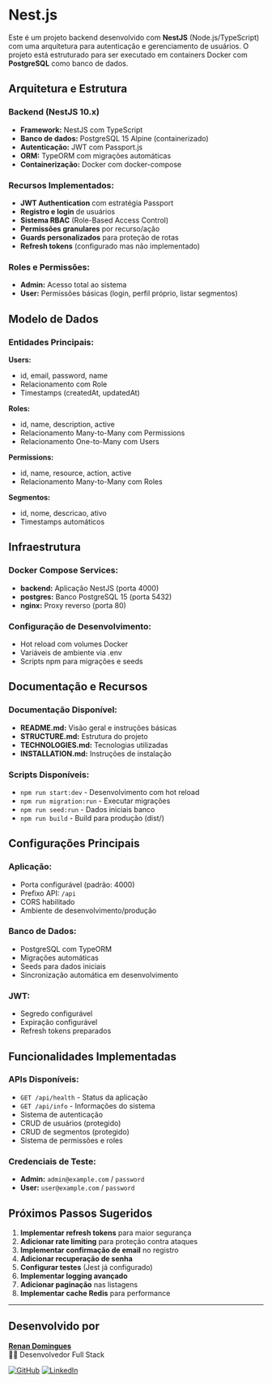 # Nest.js
Este é um projeto backend desenvolvido com **NestJS** (Node.js/TypeScript) com uma arquitetura para autenticação e gerenciamento de usuários. O projeto está estruturado para ser executado em containers Docker com **PostgreSQL** como banco de dados.

## Arquitetura e Estrutura

### Backend (NestJS 10.x)

- **Framework:** NestJS com TypeScript
- **Banco de dados:** PostgreSQL 15 Alpine (containerizado)
- **Autenticação:** JWT com Passport.js
- **ORM:** TypeORM com migrações automáticas
- **Containerização:** Docker com docker-compose

### Recursos Implementados:

- **JWT Authentication** com estratégia Passport
- **Registro e login** de usuários
- **Sistema RBAC** (Role-Based Access Control)
- **Permissões granulares** por recurso/ação
- **Guards personalizados** para proteção de rotas
- **Refresh tokens** (configurado mas não implementado)

### Roles e Permissões:

- **Admin:** Acesso total ao sistema
- **User:** Permissões básicas (login, perfil próprio, listar segmentos)

## Modelo de Dados

### Entidades Principais:

**Users:**

- id, email, password, name
- Relacionamento com Role
- Timestamps (createdAt, updatedAt)

**Roles:**

- id, name, description, active
- Relacionamento Many-to-Many com Permissions
- Relacionamento One-to-Many com Users

**Permissions:**

- id, name, resource, action, active
- Relacionamento Many-to-Many com Roles

**Segmentos:**

- id, nome, descricao, ativo
- Timestamps automáticos

## Infraestrutura

### Docker Compose Services:

- **backend:** Aplicação NestJS (porta 4000)
- **postgres:** Banco PostgreSQL 15 (porta 5432)
- **nginx:** Proxy reverso (porta 80)

### Configuração de Desenvolvimento:

- Hot reload com volumes Docker
- Variáveis de ambiente via .env
- Scripts npm para migrações e seeds

## Documentação e Recursos

### Documentação Disponível:

- **README.md:** Visão geral e instruções básicas
- **STRUCTURE.md:** Estrutura do projeto
- **TECHNOLOGIES.md:** Tecnologias utilizadas
- **INSTALLATION.md:** Instruções de instalação

### Scripts Disponíveis:

- `npm run start:dev` - Desenvolvimento com hot reload
- `npm run migration:run` - Executar migrações
- `npm run seed:run` - Dados iniciais banco
- `npm run build` - Build para produção (dist/)

## Configurações Principais

### Aplicação:

- Porta configurável (padrão: 4000)
- Prefixo API: `/api`
- CORS habilitado
- Ambiente de desenvolvimento/produção

### Banco de Dados:

- PostgreSQL com TypeORM
- Migrações automáticas
- Seeds para dados iniciais
- Sincronização automática em desenvolvimento

### JWT:

- Segredo configurável
- Expiração configurável
- Refresh tokens preparados

## Funcionalidades Implementadas

### APIs Disponíveis:

- `GET /api/health` - Status da aplicação
- `GET /api/info` - Informações do sistema
- Sistema de autenticação
- CRUD de usuários (protegido)
- CRUD de segmentos (protegido)
- Sistema de permissões e roles

### Credenciais de Teste:

- **Admin:** `admin@example.com` / `password`
- **User:** `user@example.com` / `password`

## Próximos Passos Sugeridos

1. **Implementar refresh tokens** para maior segurança
2. **Adicionar rate limiting** para proteção contra ataques
3. **Implementar confirmação de email** no registro
4. **Adicionar recuperação de senha**
5. **Configurar testes** (Jest já configurado)
6. **Implementar logging avançado**
7. **Adicionar paginação** nas listagens
8. **Implementar cache Redis** para performance

---

## Desenvolvido por

[**Renan Domingues**](https://www.linkedin.com/in/renan-domingues-4808b2172/)  
👨‍💻 Desenvolvedor Full Stack

[![GitHub](https://img.shields.io/badge/-Renan%20Domingues-181717?style=flat-square&logo=github&logoColor=white&link=https://github.com/dominguesrenan)](https://github.com/dominguesrenan)
[![LinkedIn](https://img.shields.io/badge/-Renan%20Domingues-blue?style=flat-square&logo=Linkedin&logoColor=white&link=https://www.linkedin.com/in/renan-domingues-4808b2172/)](https://www.linkedin.com/in/renan-domingues-4808b2172/)
